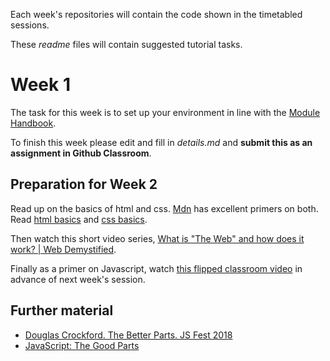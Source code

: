 Each week's repositories will contain the code shown in the timetabled sessions.

These *readme* files will contain suggested tutorial tasks.

# Week 1
The task for this week is to set up your environment in line with the
[Module Handbook](https://docs.google.com/document/d/10j3JCxyLZg1x2zk_OqBBGQ1hlIH4qNsHtkGu9MS2K4k).

To finish this week please edit and fill in *details.md* and **submit this as an assignment in Github Classroom**.

## Preparation for Week 2
Read up on the basics of html and css.
[Mdn](https://developer.mozilla.org/en-US/docs/Learn/Getting_started_with_the_web) has excellent primers on both.
Read
[html basics](https://developer.mozilla.org/en-US/docs/Learn/Getting_started_with_the_web/HTML_basics)
and 
[css basics](https://developer.mozilla.org/en-US/docs/Learn/Getting_started_with_the_web/CSS_basics).

Then watch this short video series,
[What is "The Web" and how does it work? | Web Demystified](https://www.youtube.com/watch?v=O_GWbkXIqEY&list=PLo3w8EB99pqLEopnunz-dOOBJ8t-Wgt2g).

Finally as a primer on Javascript, watch
[this flipped classroom video](https://imperial.cloud.panopto.eu/Panopto/Pages/Viewer.aspx?id=e19a8770-275c-40b9-902d-aba1018739de)
in advance of next week's session.

## Further material
* [Douglas Crockford. The Better Parts. JS Fest 2018](https://www.youtube.com/watch?v=XFTOG895C7c&list=PLIcJ6p7QvGT09pN6L3qvjkVNrhD3ghlux&index=6)
* [JavaScript: The Good Parts](https://library-search.imperial.ac.uk/primo-explore/fulldisplay?docid=44IMP_ALMA_DS5165600880001591&context=L&vid=ICL_VU1&lang=en_US&search_scope=LRSCOP_44IMP&adaptor=Local%20Search%20Engine&isFrbr=true&tab=all&query=any,contains,javascript%20good%20parts&sortby=date&facet=frbrgroupid,include,2399190324&mode=Basic&offset=0 )
